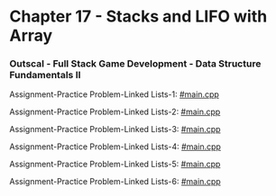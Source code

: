 # Chapter 17 - Stacks and LIFO with Array

### Outscal - Full Stack Game Development - Data Structure Fundamentals II

Assignment-Practice Problem-Linked Lists-1: [#main.cpp](https://replit.com/@outscal1/Next-Greater-Element-IE-43-developerswork#main.cpp)

Assignment-Practice Problem-Linked Lists-2: [#main.cpp](https://replit.com/@outscal1/Daily-TemperaturesE-29-developerswork#main.cpp)

Assignment-Practice Problem-Linked Lists-3: [#main.cpp](https://replit.com/@outscal1/Baseball-GameE-28-developerswork#main.cpp)

Assignment-Practice Problem-Linked Lists-4: [#main.cpp](https://replit.com/@outscal1/Asteroid-CollisionM-28-developerswork#main.cpp)

Assignment-Practice Problem-Linked Lists-5: [#main.cpp](https://replit.com/@outscal1/132-PatternM-29-developerswork#main.cpp)

Assignment-Practice Problem-Linked Lists-6: [#main.cpp](https://replit.com/@outscal1/Largest-Rectangle-in-HistogramH-30-developerswork#main.cpp)
